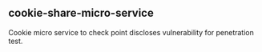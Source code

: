 ## cookie-share-micro-service

Cookie micro service to check point discloses vulnerability for penetration test.
